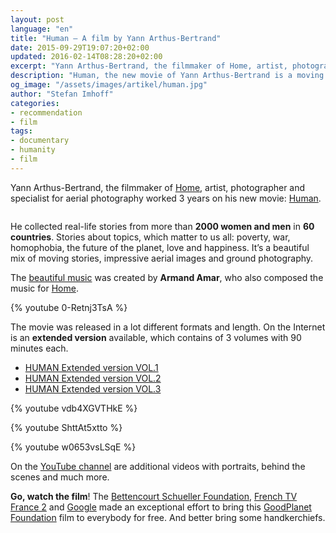 ```yaml
---
layout: post
language: "en"
title: "Human – A film by Yann Arthus-Bertrand"
date: 2015-09-29T19:07:20+02:00
updated: 2016-02-14T08:28:20+02:00
excerpt: "Yann Arthus-Bertrand, the filmmaker of Home, artist, photographer and specialist for aerial photography worked 3 years on his new movie: Human. He collected real-life stories from more than 2000 women and men in 60 countries."
description: "Human, the new movie of Yann Arthus-Bertrand is a moving film made out of real-life stories from more than 2000 women and men in 60 countries mixed with stunning aerial photography and ground photography."
og_image: "/assets/images/artikel/human.jpg"
author: "Stefan Imhoff"
categories:
- recommendation
- film
tags:
- documentary
- humanity
- film
---
```


Yann Arthus-Bertrand, the filmmaker of [Home](https://www.youtube.com/watch?v=jqxENMKaeCU), artist, photographer and specialist for aerial photography worked 3 years on his new movie: [Human](http://www.human-themovie.org/).

<figure class="image-figure">
  <div class="figure-content">
    <img src="{{ site.url }}/assets/images/artikel/human.jpg" alt="">
  </div>
</figure>

He collected real-life stories from more than **2000 women and men** in **60 countries**. Stories about topics, which matter to us all: poverty, war, homophobia, the future of the planet, love and happiness. It’s a beautiful mix of moving stories, impressive aerial images and ground photography.

The [beautiful music](https://open.spotify.com/album/3c3Rjr62DwuQdyUW2P3aZm) was created by **Armand Amar**, who also composed the music for [Home](https://open.spotify.com/album/6xqTKyFLFSdGTzhK75wSRQ).

{% youtube 0-Retnj3TsA %}

The movie was released in a lot different formats and length. On the Internet is an **extended version** available, which contains of 3 volumes with 90 minutes each.

- [HUMAN Extended version VOL.1](https://www.youtube.com/watch?v=vdb4XGVTHkE)
- [HUMAN Extended version VOL.2](https://www.youtube.com/watch?v=ShttAt5xtto)
- [HUMAN Extended version VOL.3](https://www.youtube.com/watch?v=w0653vsLSqE)

{% youtube vdb4XGVTHkE %}

{% youtube ShttAt5xtto %}

{% youtube w0653vsLSqE %}

On the [YouTube channel](https://www.youtube.com/channel/UCJy4nUo1D4R3hlcP8XCLX9Q) are additional videos with portraits, behind the scenes and much more.

**Go, watch the film**! The [Bettencourt Schueller Foundation](http://www.fondationbs.org/), [French TV France 2](http://www.france2.fr/) and [Google](http://www.google.com/) made an exceptional effort to bring this [GoodPlanet Foundation](http://www.goodplanet.org/) film to everybody for free. And better bring some handkerchiefs.

